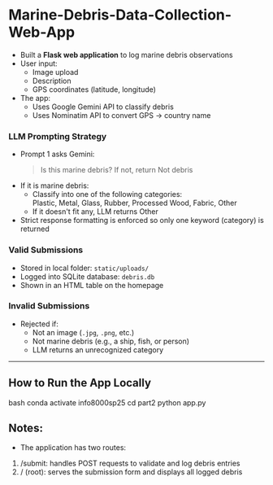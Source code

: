 # Marine-Debris-Data-Collection-Web-App

- Built a **Flask web application** to log marine debris observations
- User input:
  - Image upload
  - Description
  - GPS coordinates (latitude, longitude)
- The app:
  - Uses Google Gemini API to classify debris
  - Uses Nominatim API to convert GPS → country name

### LLM Prompting Strategy

- Prompt 1 asks Gemini:
  > Is this marine debris? If not, return Not debris  
- If it is marine debris:
  - Classify into one of the following categories:  
    Plastic, Metal, Glass, Rubber, Processed Wood, Fabric, Other
  - If it doesn't fit any, LLM returns Other
- Strict response formatting is enforced so only one keyword (category) is returned

### Valid Submissions
- Stored in local folder: `static/uploads/`
- Logged into SQLite database: `debris.db`
- Shown in an HTML table on the homepage

### Invalid Submissions
- Rejected if:
  - Not an image (`.jpg`, `.png`, etc.)
  - Not marine debris (e.g., a ship, fish, or person)
  - LLM returns an unrecognized category

---

## How to Run the App Locally

bash
conda activate info8000sp25
cd part2
python app.py

## Notes:
- The application has two routes:
1. /submit: handles POST requests to validate and log debris entries
2. / (root): serves the submission form and displays all logged debris

